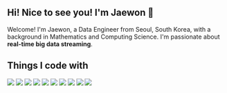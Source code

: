## Hi! Nice to see you! I'm Jaewon 👋

Welcome! I'm Jaewon, a Data Engineer from Seoul, South Korea, with a background in Mathematics and Computing Science.
I'm passionate about **real-time big data streaming**.

## Things I code with 
<p align="left">
  <img src="https://img.shields.io/badge/Python-3776AB?style=flat-square&logo=Python&logoColor=white"/>
  <img src="https://img.shields.io/badge/Airflow-017CEE?style=flat-square&logo=Apache%20Airflow&logoColor=white"/>
  <img src="https://img.shields.io/badge/Spark-E25A1C?style=flat-square&logo=Apache%20Spark&logoColor=white"/>
  <img src="https://img.shields.io/badge/Hadoop-66CCFF?style=flat-square&logo=Apache%20Hadoop&logoColor=white"/>
  <img src="https://img.shields.io/badge/Trino-DD00A1?style=flat-square&logo=Trino&logoColor=white"/>
  <img src="https://img.shields.io/badge/Kafka-231F20?style=flat-square&logo=Apache%20Kafka&logoColor=white"/>
  <img src="https://img.shields.io/badge/MySQL-4479A1?style=flat-square&logo=MySQL&logoColor=white"/>
  <img src="https://img.shields.io/badge/Snowflake-29B5E8?style=flat-square&logo=Snowflake&logoColor=white"/>
  <img src="https://img.shields.io/badge/Elasticsearch-005571?style=flat-square&logo=Elasticsearch&logoColor=white"/>
  <img src="https://img.shields.io/badge/Postman-FF6C37?style=flat-square&logo=Postman&logoColor=white"/>
</p>



<!-- ## GitHub Stats Card

[![Jaewon's GitHub stats](https://github-readme-stats.vercel.app/api?username=jaelim095&show_icons=true&count_private=true&theme=default)](https://github.com/anuraghazra/github-readme-stats)

[![Top Langs](https://github-readme-stats.vercel.app/api/top-langs/?username=jaelim095&layout=compact&langs_count=10&count_private=true)](https://github.com/anuraghazra/github-readme-stats)
-->




